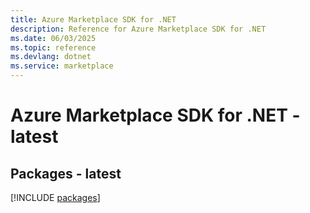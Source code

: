 ```yaml
---
title: Azure Marketplace SDK for .NET
description: Reference for Azure Marketplace SDK for .NET
ms.date: 06/03/2025
ms.topic: reference
ms.devlang: dotnet
ms.service: marketplace
---
```

# Azure Marketplace SDK for .NET - latest
## Packages - latest
[!INCLUDE [packages](marketplace-index.md)]